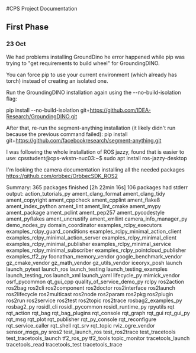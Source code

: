 #CPS Project Documentation
## First Phase
### 23 Oct
We had problems installing GroundDino he error happened while pip was trying to "get requirements to build wheel" for GroundingDINO.

You can force pip to use your current environment (which already has torch) instead of creating an isolated one.

Run the GroundingDINO installation again using the --no-build-isolation flag:

pip install --no-build-isolation git+https://github.com/IDEA-Research/GroundingDINO.git

After that, re-run the segment-anything installation (it likely didn't run because the previous command failed):
pip install git+https://github.com/facebookresearch/segment-anything.git

I was following the whole installation of ROS jazzy,
found that is easier to use:
cpsstudent@cps-wkstn-nuc03:~$ sudo apt install ros-jazzy-desktop

I'm looking the camera documentation installing all the needed packages
https://github.com/orbbec/OrbbecSDK_ROS2

Summary: 365 packages finished [2h 22min 16s]
  106 packages had stderr output: action_tutorials_py ament_clang_format ament_clang_tidy ament_copyright ament_cppcheck ament_cpplint ament_flake8 ament_index_python ament_lint ament_lint_cmake ament_mypy ament_package ament_pclint ament_pep257 ament_pycodestyle ament_pyflakes ament_uncrustify ament_xmllint camera_info_manager_py demo_nodes_py domain_coordinator examples_rclpy_executors examples_rclpy_guard_conditions examples_rclpy_minimal_action_client examples_rclpy_minimal_action_server examples_rclpy_minimal_client examples_rclpy_minimal_publisher examples_rclpy_minimal_service examples_rclpy_minimal_subscriber examples_rclpy_pointcloud_publisher examples_tf2_py foonathan_memory_vendor google_benchmark_vendor gz_cmake_vendor gz_math_vendor gz_utils_vendor iceoryx_posh launch launch_pytest launch_ros launch_testing launch_testing_examples launch_testing_ros launch_xml launch_yaml lifecycle_py mimick_vendor osrf_pycommon qt_gui_cpp quality_of_service_demo_py rclpy ros2action ros2bag ros2cli ros2component ros2doctor ros2interface ros2launch ros2lifecycle ros2multicast ros2node ros2param ros2pkg ros2plugin ros2run ros2service ros2test ros2topic ros2trace rosbag2_examples_py rosbag2_py rosidl_cli rosidl_pycommon rosidl_runtime_py rpyutils rqt rqt_action rqt_bag rqt_bag_plugins rqt_console rqt_graph rqt_gui rqt_gui_py rqt_msg rqt_plot rqt_publisher rqt_py_console rqt_reconfigure rqt_service_caller rqt_shell rqt_srv rqt_topic rviz_ogre_vendor sensor_msgs_py sros2 test_launch_ros test_ros2trace test_tracetools test_tracetools_launch tf2_ros_py tf2_tools topic_monitor tracetools_launch tracetools_read tracetools_test tracetools_trace
